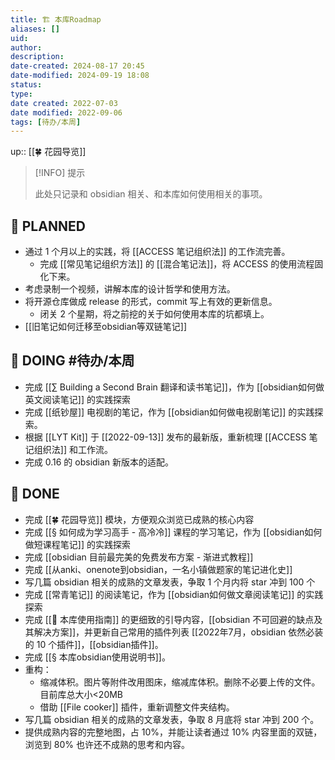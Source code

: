 ```yaml
---
title: 🏗 本库Roadmap
aliases: []
uid: 
author: 
description: 
date-created: 2024-08-17 20:45
date-modified: 2024-09-19 18:08
status: 
type: 
date created: 2022-07-03
date modified: 2022-09-06
tags: [待办/本周]
---
```


up:: [[🍀 花园导览]]

> [!INFO] 提示
>
> 此处只记录和 obsidian 相关、和本库如何使用相关的事项。

## 🤔 PLANNED

- 通过 1 个月以上的实践，将 [[ACCESS 笔记组织法]] 的工作流完善。
	- 完成 [[常见笔记组织方法]] 的 [[混合笔记法]]，将 ACCESS 的使用流程固化下来。
- 考虑录制一个视频，讲解本库的设计哲学和使用方法。
- 将开源仓库做成 release 的形式，commit 写上有效的更新信息。
	- 闭关 2 个星期，将之前挖的关于如何使用本库的坑都填上。
- [[旧笔记如何迁移至obsidian等双链笔记]]

## 🏹 DOING #待办/本周

- 完成 [[∑ Building a Second Brain 翻译和读书笔记]]，作为 [[obsidian如何做英文阅读笔记]] 的实践探索
- 完成 [[纸钞屋]] 电视剧的笔记，作为 [[obsidian如何做电视剧笔记]] 的实践探索。
- 根据 [[LYT Kit]] 于 [[2022-09-13]] 发布的最新版，重新梳理 [[ACCESS 笔记组织法]] 和工作流。
- 完成 0.16 的 obsidian 新版本的适配。

## 🎉 DONE

- 完成 [[🍀 花园导览]] 模块，方便观众浏览已成熟的核心内容
- 完成 [[§ 如何成为学习高手 - 高冷冷]] 课程的学习笔记，作为 [[obsidian如何做短课程笔记]] 的实践探索
- 完成 [[obsidian 目前最完美的免费发布方案 - 渐进式教程]]
- 完成 [[从anki、onenote到obsidian，一名小镇做题家的笔记进化史]]
- 写几篇 obsidian 相关的成熟的文章发表，争取 1 个月内将 star 冲到 100 个
- 完成 [[常青笔记]] 的阅读笔记，作为 [[obsidian如何做文章阅读笔记]] 的实践探索
- 完成 [[🧰 本库使用指南]] 的更细致的引导内容，[[obsidian 不可回避的缺点及其解决方案]]，并更新自己常用的插件列表 [[2022年7月，obsidian 依然必装的 10 个插件]]，[[obsidian插件]]。
- 完成 [[§ 本库obsidian使用说明书]]。
- 重构：
	- 缩减体积。图片等附件改用图床，缩减库体积。删除不必要上传的文件。目前库总大小<20MB
	- 借助 [[File cooker]] 插件，重新调整文件夹结构。
- 写几篇 obsidian 相关的成熟的文章发表，争取 8 月底将 star 冲到 200 个。
- 提供成熟内容的完整地图，占 10%，并能让读者通过 10% 内容里面的双链，浏览到 80% 也许还不成熟的思考和内容。
